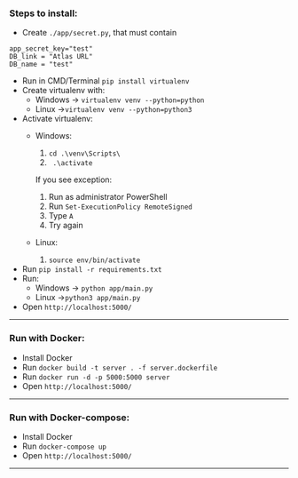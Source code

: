 ### Steps to install: ###
- Create `./app/secret.py`, that must contain 
```
app_secret_key="test"
DB_link = "Atlas URL"
DB_name = "test"
```
- Run in CMD/Terminal `pip install virtualenv`
- Create virtualenv with:
	- Windows -> `virtualenv venv --python=python`
	- Linux ->`virtualenv venv --python=python3`
- Activate virtualenv: 
	- Windows:
		1) `cd .\venv\Scripts\` 
		2) ` .\activate`
		
		If you see exception:
		1) Run as administrator PowerShell
		2) Run `Set-ExecutionPolicy RemoteSigned`
		3) Type `A`
		4) Try again

	- Linux:
		1) `source env/bin/activate`
- Run `pip install -r requirements.txt`
- Run:
	- Windows -> `python app/main.py`
	- Linux ->`python3 app/main.py`
- Open `http://localhost:5000/`
------------

### Run with Docker: ###

- Install Docker
- Run `docker build -t server . -f server.dockerfile`
- Run `docker run -d -p 5000:5000 server `
- Open `http://localhost:5000/`
------------
### Run with Docker-compose: ###
- Install Docker
- Run `docker-compose up`
- Open `http://localhost:5000/`
------------